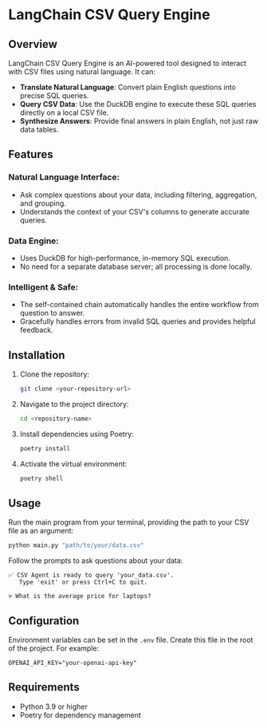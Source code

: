 # LangChain CSV Query Engine

## Overview
LangChain CSV Query Engine is an AI-powered tool designed to interact with CSV files using natural language. It can:

- **Translate Natural Language**: Convert plain English questions into precise SQL queries.
- **Query CSV Data**: Use the DuckDB engine to execute these SQL queries directly on a local CSV file.
- **Synthesize Answers**: Provide final answers in plain English, not just raw data tables.

## Features

### Natural Language Interface:
- Ask complex questions about your data, including filtering, aggregation, and grouping.
- Understands the context of your CSV's columns to generate accurate queries.

### Data Engine:
- Uses DuckDB for high-performance, in-memory SQL execution.
- No need for a separate database server; all processing is done locally.

### Intelligent & Safe:
- The self-contained chain automatically handles the entire workflow from question to answer.
- Gracefully handles errors from invalid SQL queries and provides helpful feedback.

## Installation

1. Clone the repository:
   ```bash
   git clone <your-repository-url>
   ```

2. Navigate to the project directory:
   ```bash
   cd <repository-name>
   ```

3. Install dependencies using Poetry:
   ```bash
   poetry install
   ```

4. Activate the virtual environment:
   ```bash
   poetry shell
   ```

## Usage

Run the main program from your terminal, providing the path to your CSV file as an argument:

```bash
python main.py "path/to/your/data.csv"
```

Follow the prompts to ask questions about your data:

```plaintext
✅ CSV Agent is ready to query 'your_data.csv'.
   Type 'exit' or press Ctrl+C to quit.

> What is the average price for laptops?
```

## Configuration

Environment variables can be set in the `.env` file. Create this file in the root of the project. For example:

```plaintext
OPENAI_API_KEY="your-openai-api-key"
```

## Requirements

- Python 3.9 or higher
- Poetry for dependency management

